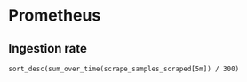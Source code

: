 # Prometheus

## Ingestion rate

```
sort_desc(sum_over_time(scrape_samples_scraped[5m]) / 300)
```
